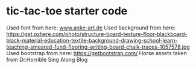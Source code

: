 # tic-tac-toe starter code
Used font from here: www.anke-art.de
Used background from here: https://get.pxhere.com/photo/structure-board-texture-floor-blackboard-black-material-education-textile-background-drawing-school-learn-teaching-smeared-fund-flooring-writing-board-chalk-traces-1057578.jpg
Used bootstrap from here: https://getbootstrap.com/
Horse assets taken from Dr.Horrible Sing Along Blog
